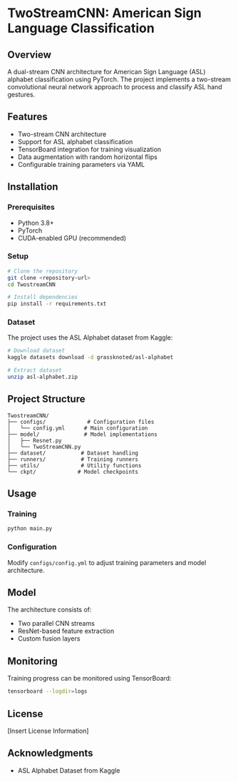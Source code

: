 # TwoStreamCNN: American Sign Language Classification

## Overview
A dual-stream CNN architecture for American Sign Language (ASL) alphabet classification using PyTorch. The project implements a two-stream convolutional neural network approach to process and classify ASL hand gestures.

## Features
- Two-stream CNN architecture
- Support for ASL alphabet classification
- TensorBoard integration for training visualization
- Data augmentation with random horizontal flips
- Configurable training parameters via YAML

## Installation

### Prerequisites
- Python 3.8+
- PyTorch
- CUDA-enabled GPU (recommended)

### Setup
```bash
# Clone the repository
git clone <repository-url>
cd TwostreamCNN

# Install dependencies
pip install -r requirements.txt
```

### Dataset
The project uses the ASL Alphabet dataset from Kaggle:
```bash
# Download dataset
kaggle datasets download -d grassknoted/asl-alphabet

# Extract dataset
unzip asl-alphabet.zip
```

## Project Structure
```
TwostreamCNN/
├── configs/             # Configuration files
│   └── config.yml      # Main configuration
├── model/              # Model implementations
│   ├── Resnet.py
│   └── TwoStreamCNN.py
├── dataset/           # Dataset handling
├── runners/           # Training runners
├── utils/             # Utility functions
└── ckpt/             # Model checkpoints
```

## Usage

### Training
```bash
python main.py
```

### Configuration
Modify `configs/config.yml` to adjust training parameters and model architecture.

## Model
The architecture consists of:
- Two parallel CNN streams
- ResNet-based feature extraction
- Custom fusion layers

## Monitoring
Training progress can be monitored using TensorBoard:
```bash
tensorboard --logdir=logs
```

## License
[Insert License Information]

## Acknowledgments
- ASL Alphabet Dataset from Kaggle